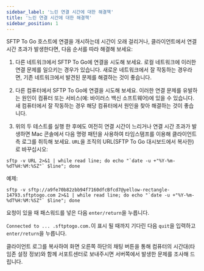 ```yaml
---
sidebar_label: '느린 연결 시간에 대한 해결책'
title: '느린 연결 시간에 대한 해결책'
sidebar_position: 1
---
```

SFTP To Go 호스트에 연결을 개시하는데 시간이 오래 걸리거나, 클라이언트에서 연결 시간 초과가 발생한다면, 다음 순서를 따라 해결해 보세요:

1. 다른 네트워크에서 SFTP To Go에 연결을 시도해 보세요. 로컬 네트워크에 이러한 연결 문제를 일으키는 경우가 있습니다. 새로운 네트워크에서 잘 작동하는 경우라면, 기존 네트워크에서 발견된 문제를 해결하는 것이 좋습니다.

1. 다른 컴퓨터에서 SFTP To Go에 연결을 시도해 보세요. 이러한 연결 문제를 유발하는 원인이 컴퓨터 또는 서비스(예: 바이러스 백신 소프트웨어)에 있을 수 있습니다. 새 컴퓨터에서 잘 작동하는 경우 해당 컴퓨터에서 원인을 찾아 해결하는 것이 좋습니다.

1. 위의 두 테스트를 실행 한 후에도 여전히 연결 시간이 느리거나 연결 시간 초과가 발생하면 Mac 콘솔에서 다음 명령 패턴을 사용하여 타임스탬프를 이용해 클라이언트측 로그를 취득해 보세요. `URL`을 조직의 URL(SFTP To Go 대시보드에서 복사한)로 바꾸십시오:

```shell
sftp -v URL 2>&1 | while read line; do echo "`date -u +"%Y-%m-%dT%H:%M:%SZ"` $line"; done
```
예제:

```shell
sftp -v sftp://a9fe70b82zbb94f7160dfcBfcd7@yellow-rectangle-14793.sftptogo.com 2>&1 | while read line; do echo "`date -u +"%Y-%m-%dT%H:%M:%SZ"` $line"; done
```
요청이 있을 때 패스워드를 넣은 다음 `enter/return`을 누릅니다.

`Connected to ... .sftptogo.com.`이 표시 될 때까지 기다린 다음 `quit`을 입력하고 `enter/return`을 누릅니다.

클라이언트 로그를 복사하여 화면 오른쪽 하단의 채팅 버튼을 통해 컴퓨터의 시간대(타임존 설정 정보)와 함께 서포트센터로 보내주시면 서버쪽에서 발생한 문제를 조사해 드립니다.
